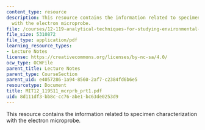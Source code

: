 ```yaml
---
content_type: resource
description: This resource contains the information related to specimen characterization
  with the electron microprobe.
file: /courses/12-119-analytical-techniques-for-studying-environmental-and-geologic-samples-spring-2011/8d111df3bb8ccc76abe1bc63de0253d9_MIT12_119S11_mcrprb_prt1.pdf
file_size: 5310872
file_type: application/pdf
learning_resource_types:
- Lecture Notes
license: https://creativecommons.org/licenses/by-nc-sa/4.0/
ocw_type: OCWFile
parent_title: Lecture Notes
parent_type: CourseSection
parent_uid: e4057286-1a94-8560-2af7-c2384fd6b6e5
resourcetype: Document
title: MIT12_119S11_mcrprb_prt1.pdf
uid: 8d111df3-bb8c-cc76-abe1-bc63de0253d9
---
```

This resource contains the information related to specimen characterization with the electron microprobe.